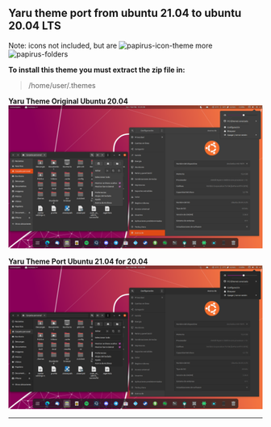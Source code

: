 
## Yaru theme port from ubuntu 21.04 to ubuntu 20.04 LTS

Note: icons not included, but are ![papirus-icon-theme][3] more ![papirus-folders][4]


**To install this theme you must extract the zip file in:**

> /home/user/.themes

**Yaru Theme Original Ubuntu 20.04**
![Yaru OLD][1]

**Yaru Theme Port Ubuntu 21.04 for 20.04**
![Yaru NEW][2]


---------

[1]: img/yaru-old.png "Yaru OLD"

[2]: img/yaru-new.png "Yaru NEW"

[3]: https://github.com/PapirusDevelopmentTeam/papirus-icon-theme "papirus-icon-theme"

[4]: https://github.com/PapirusDevelopmentTeam/papirus-folders "papirus-folders"
